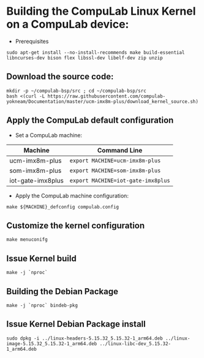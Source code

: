 # Building the CompuLab Linux Kernel on a CompuLab device:

* Prerequisites
```
sudo apt-get install --no-install-recommends make build-essential libncurses-dev bison flex libssl-dev libelf-dev zip unzip
```

## Download the source code:
```
mkdir -p ~/compulab-bsp/src ; cd ~/compulab-bsp/src
bash <(curl -L https://raw.githubusercontent.com/compulab-yokneam/Documentation/master/ucm-imx8m-plus/download_kernel_source.sh)
```

## Apply the CompuLab default configuration
* Set a CompuLab machine:

| Machine | Command Line |
|---|---|
|ucm-imx8m-plus|```export MACHINE=ucm-imx8m-plus```|
|som-imx8m-plus|```export MACHINE=som-imx8m-plus```|
|iot-gate-imx8plus|```export MACHINE=iot-gate-imx8plus```|

* Apply the CompuLab machine configuration:
```
make ${MACHINE}_defconfig compulab.config
```

## Customize the kernel configuration
```
make menuconifg
```

## Issue Kernel build
```
make -j `nproc`
```

## Building the Debian Package
```
make -j `nproc` bindeb-pkg
```

## Issue Kernel Debian Package install
```
sudo dpkg -i ../linux-headers-5.15.32_5.15.32-1_arm64.deb ../linux-image-5.15.32_5.15.32-1_arm64.deb ../linux-libc-dev_5.15.32-1_arm64.deb
```
